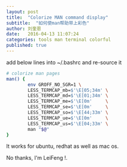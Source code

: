 ```yaml
---
layout: post
title:  "Colorize MAN command display"
subtitle:  "如何使man帮助带上彩色"
author: 刘奎恩
date:   2016-04-13 11:07:24
categories: tools man terminal colorful
published: true
---
```


add below lines into ~/.bashrc and re-source it

```sh
# colorize man pages
man() {
        env GROFF_NO_SGR=1 \
        LESS_TERMCAP_mb=$'\E[05;34m' \
        LESS_TERMCAP_md=$'\E[01;34m' \
        LESS_TERMCAP_me=$'\E[0m'     \
        LESS_TERMCAP_se=$'\E[0m'     \
        LESS_TERMCAP_so=$'\E[44;33m' \
        LESS_TERMCAP_ue=$'\E[0m'     \
        LESS_TERMCAP_us=$'\E[04;33m' \
        man "$@"
}
```

It works for ubuntu, redhat as well as mac os.

No thanks, I'm LeiFeng !.
